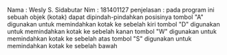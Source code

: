 Nama    : Wesly S. Sidabutar
Nim     : 181401127
penjelasan  :
pada program ini sebuah objek (kotak) dapat dipindah-pindahkan posisinya
tombol "A" digunakan untuk memindahkan kotak ke sebelah kiri
tombol "D" digunakan untuk memindahkan kotak ke sebelah kanan
tombol "W" digunakan untuk memindahkan kotak ke sebelah atas
tombol "S" digunakan untuk memindahkan kotak ke sebelah bawah
